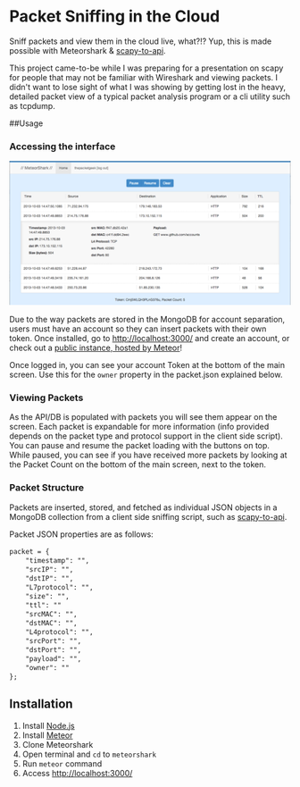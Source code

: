 # Packet Sniffing in the Cloud
Sniff packets and view them in the cloud live, what?!?  Yup, this is made possible with Meteorshark & [scapy-to-api](https://www.github.com/thepacketgeek/scapy-to-api "scapy-to-api").

This project came-to-be while I was preparing for a presentation on scapy for people that may not be familiar with Wireshark and viewing packets. I didn't want to lose sight of what I was showing by getting lost in the heavy, detailed packet view of a typical packet analysis program or a cli utility such as tcpdump.

##Usage


### Accessing the interface

![Alt text](meteorshark1.png "Screenshot #1")

Due to the way packets are stored in the MongoDB for account separation, users must have an account so they can insert packets with their own token.  Once installed, go to <http://localhost:3000/> and create an account, or check out a [public instance, hosted by Meteor](http://meteorshark.meteor.com)!

Once logged in, you can see your account Token at the bottom of the main screen.  Use this for the `owner` property in the packet.json explained below.

### Viewing Packets

As the API/DB is populated with packets you will see them appear on the screen. Each packet is expandable for more information (info provided depends on the packet type and protocol support in the client side script). You can pause and resume the packet loading with the buttons on top.  While paused, you can see if you have received more packets by looking at the Packet Count on the bottom of the main screen, next to the token.

### Packet Structure

Packets are inserted, stored, and fetched as individual JSON objects in a MongoDB collection from a client side sniffing script, such as [scapy-to-api](https://www.github.com/thepacketgeek/scapy-to-api "scapy-to-api"). 

Packet JSON properties are as follows:
<pre><code>packet = {
	"timestamp": "",
	"srcIP": "",
	"dstIP": "",
	"L7protocol": "",
	"size": "",
	"ttl": ""
	"srcMAC": "",
	"dstMAC": "",
	"L4protocol": "",
	"srcPort": "",
	"dstPort": "",
	"payload": "",
	"owner": ""
};
</pre></code>

## Installation

1. Install [Node.js](http://nodejs.org/ "Node.js")
1. Install [Meteor](http://www.meteor.com "Meteor")
1. Clone Meteorshark
1. Open terminal and `cd` to `meteorshark`
1. Run `meteor` command
1. Access <http://localhost:3000/>